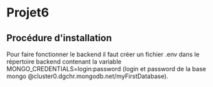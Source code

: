 # Projet6

## Procédure d'installation 

Pour faire fonctionner le backend il faut créer un fichier .env dans le répertoire backend contenant la variable MONGO_CREDENTIALS=login:password (login et password de la base mongo @cluster0.dgchr.mongodb.net/myFirstDatabase). 
